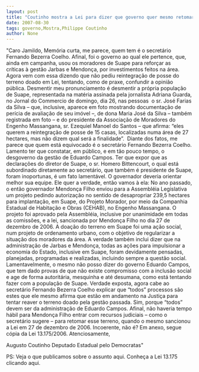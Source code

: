 ```yaml
---
layout: post
title: "Coutinho mostra a Lei para dizer que governo quer mesmo retomar área doada a moradores de Suape "
date: 2007-08-30
tags: governo,Mostra,Philippe Coutinho
author: None
---
```

&quot;Caro Jamildo, 
Mem&oacute;ria curta, me parece, quem tem &eacute; o secret&aacute;rio Fernando Bezerra Coelho. Afinal, foi o governo ao qual ele pertence, que, ainda em campanha, usou os moradores de Suape para refor&ccedil;ar as cr&iacute;ticas&nbsp;&agrave; gest&atilde;o Jarbas e Mendon&ccedil;a, por investimentos feitos na &aacute;rea.
Agora vem com essa dizendo que n&atilde;o pediu reintegra&ccedil;&atilde;o de posse do terreno doado em Lei, tentando, como de praxe, confundir a opini&atilde;o p&uacute;blica. 
Desmentir meu pronunciamento &eacute; desmentir a pr&oacute;pria popula&ccedil;&atilde;o de Suape, representada na mat&eacute;ria assinada pela jornalista Adriana Guarda, no Jornal do Commercio de domingo, dia 26, nas pessoas&nbsp; o sr. Jos&eacute; Farias da Silva &ndash; que, inclusive, aparece em foto mostrando documenta&ccedil;&atilde;o de per&iacute;cia de avalia&ccedil;&atilde;o de seu im&oacute;vel &ndash;, de dona Maria Jos&eacute; da Silva &ndash; tamb&eacute;m registrada em foto &ndash; e do presidente da Associa&ccedil;&atilde;o de Moradores do Engenho Massangana, sr. Ezequiel Manoel do Santos &ndash; que afirma: &ldquo;eles querem a reintegra&ccedil;&atilde;o de posse de 15 casas, localizadas numa &aacute;rea de 27 hectares, mas n&atilde;o dizem qual ser&aacute; a finalidade&rdquo;.&nbsp;
Diante dos fatos, me parece que quem est&aacute; equivocado &eacute; o secret&aacute;rio Fernando Bezerra Coelho. Lamento ter que constatar, em p&uacute;blico, e em t&atilde;o pouco tempo, o desgoverno da gest&atilde;o de Eduardo Campos. 
Ter que expor que as declara&ccedil;&otilde;es do diretor de Suape, o sr. Homero Bittencourt, o qual est&aacute; subordinado diretamente ao secret&aacute;rio, que tamb&eacute;m &eacute; presidente de Suape, foram inoportunas, &eacute; um fato lament&aacute;vel. 
O governador deveria orientar melhor sua equipe. Ele quer a verdade, ent&atilde;o vamos &agrave; ela: 
No ano passado, o ent&atilde;o governador Mendon&ccedil;a Filho enviou para a Assembl&eacute;ia Legislativa um projeto pedindo autoriza&ccedil;&atilde;o no sentido de desapropriar 239,5 hectares para implanta&ccedil;&atilde;o, em Suape, do Projeto Morador, por meio da Companhia Estadual de Habita&ccedil;&atilde;o e Obras (CEHAB), no Engenho Massangana. 
O projeto foi aprovado pela Assembl&eacute;ia, inclusive por unanimidade em todas as comiss&otilde;es, e a lei, sancionada por Mendon&ccedil;a Filho no dia 27 de dezembro de 2006. A doa&ccedil;&atilde;o do terreno em Suape foi uma a&ccedil;&atilde;o social, num projeto de ordenamento urbano, com o objetivo de regularizar a situa&ccedil;&atilde;o dos moradores da &aacute;rea. 
A verdade tamb&eacute;m inclui dizer que na administra&ccedil;&atilde;o de Jarbas e Mendon&ccedil;a, todas as a&ccedil;&otilde;es para impulsionar a economia do Estado, inclusive em Suape, foram devidamente pensadas, planejadas, programadas e realizadas, incluindo sempre a quest&atilde;o social. 
Lamentavelmente, o mesmo n&atilde;o posso dizer do governo Eduardo Campos, que tem dado provas de que n&atilde;o existe compromisso com a inclus&atilde;o social e age de forma autorit&aacute;ria, mesquinha e at&eacute; desumana, como est&aacute; tentando fazer com a popula&ccedil;&atilde;o de Suape. 
Verdade exposta, agora cabe ao secret&aacute;rio Fernando Bezerra Coelho explicar que &ldquo;todos&rdquo; processos s&atilde;o estes que ele mesmo afirma que est&atilde;o em andamento na Justi&ccedil;a para tentar reaver o terreno doado pela gest&atilde;o passada. 
Sim, porque &ldquo;todos&rdquo; devem ser da administra&ccedil;&atilde;o de Eduardo Campos. Afinal, n&atilde;o haveria tempo h&aacute;bil para Mendon&ccedil;a Filho entrar com recursos judiciais &ndash; como o secret&aacute;rio sugere &ndash; para retomar esse terreno, quando o mesmo sancionou a Lei em 27 de dezembro de 2006. Incoerente, n&atilde;o &eacute;? 
Em anexo, segue c&oacute;pia da Lei 13.175/2006. 
Atenciosamente, 

Augusto Coutinho 
Deputado Estadual pelo Democratas&quot; 

PS: Veja o que publicamos sobre o assunto aqui. Conhe&ccedil;a a Lei 13.175 clicando aqui. 